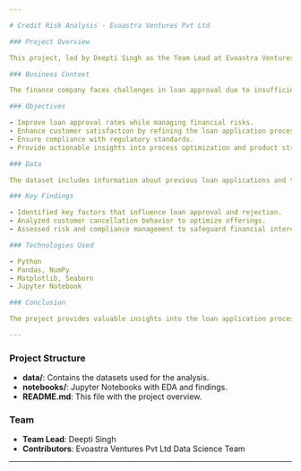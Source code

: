 ```yaml
---

# Credit Risk Analysis - Evoastra Ventures Pvt Ltd

### Project Overview

This project, led by Deepti Singh as the Team Lead at Evoastra Ventures Pvt Ltd, focuses on credit risk analysis for a consumer finance company. The goal is to apply Exploratory Data Analysis (EDA) to optimize the company's loan application process by identifying patterns in customer data that help mitigate financial risk while enhancing customer satisfaction.

### Business Context

The finance company faces challenges in loan approval due to insufficient or non-existent credit histories of applicants. By analyzing previous loan applications, the project aims to ensure that capable applicants are not rejected, while minimizing the risk of lending to those likely to default.

### Objectives

- Improve loan approval rates while managing financial risks.
- Enhance customer satisfaction by refining the loan application process.
- Ensure compliance with regulatory standards.
- Provide actionable insights into process optimization and product strategy.

### Data

The dataset includes information about previous loan applications and the outcomes (Approved, Cancelled, Refused, Unused Offer). This data forms the basis for EDA to uncover patterns related to loan approval and customer behavior.

### Key Findings

- Identified key factors that influence loan approval and rejection.
- Analyzed customer cancellation behavior to optimize offerings.
- Assessed risk and compliance management to safeguard financial interests.

### Technologies Used

- Python
- Pandas, NumPy
- Matplotlib, Seaborn
- Jupyter Notebook

### Conclusion

The project provides valuable insights into the loan application process, helping the finance company make data-driven decisions that reduce financial risks, optimize operations, and improve customer satisfaction.

---
```


### Project Structure

- **data/**: Contains the datasets used for the analysis.
- **notebooks/**: Jupyter Notebooks with EDA and findings.
- **README.md**: This file with the project overview.

### Team

- **Team Lead**: Deepti Singh
- **Contributors**: Evoastra Ventures Pvt Ltd Data Science Team

---
